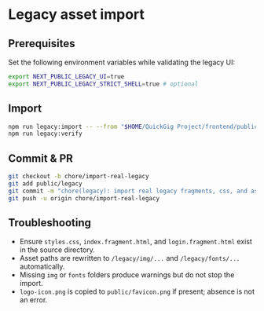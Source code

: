 # Legacy asset import

## Prerequisites

Set the following environment variables while validating the legacy UI:

```sh
export NEXT_PUBLIC_LEGACY_UI=true
export NEXT_PUBLIC_LEGACY_STRICT_SHELL=true # optional
```

## Import

```sh
npm run legacy:import -- --from "$HOME/QuickGig Project/frontend/public/legacy"
npm run legacy:verify
```

## Commit & PR

```sh
git checkout -b chore/import-real-legacy
git add public/legacy
git commit -m "chore(legacy): import real legacy fragments, css, and assets"
git push -u origin chore/import-real-legacy
```

## Troubleshooting

- Ensure `styles.css`, `index.fragment.html`, and `login.fragment.html` exist in the source directory.
- Asset paths are rewritten to `/legacy/img/...` and `/legacy/fonts/...` automatically.
- Missing `img` or `fonts` folders produce warnings but do not stop the import.
- `logo-icon.png` is copied to `public/favicon.png` if present; absence is not an error.
